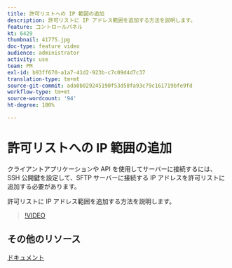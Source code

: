 ```yaml
---
title: 許可リストへの IP 範囲の追加
description: 許可リストに IP アドレス範囲を追加する方法を説明します。
feature: コントロールパネル
kt: 6429
thumbnail: 41775.jpg
doc-type: feature video
audience: administrator
activity: use
team: PM
exl-id: b93ff670-a1a7-41d2-923b-c7c09d4d7c37
translation-type: tm+mt
source-git-commit: ada0b029245190f53d58fa93c79c161719bfe9fd
workflow-type: tm+mt
source-wordcount: '94'
ht-degree: 100%

---
```


# 許可リストへの IP 範囲の追加

クライアントアプリケーションや API を使用してサーバーに接続するには、SSH 公開鍵を設定して、SFTP サーバーに接続する IP アドレスを許可リストに追加する必要があります。

許可リストに IP アドレス範囲を追加する方法を説明します。

>[!VIDEO](https://video.tv.adobe.com/v/41775?quality=12)

## その他のリソース

[ドキュメント](https://docs.adobe.com/content/help/ja-JP/control-panel/using/sftp-management/ip-range-allow-listing.translate.html)
